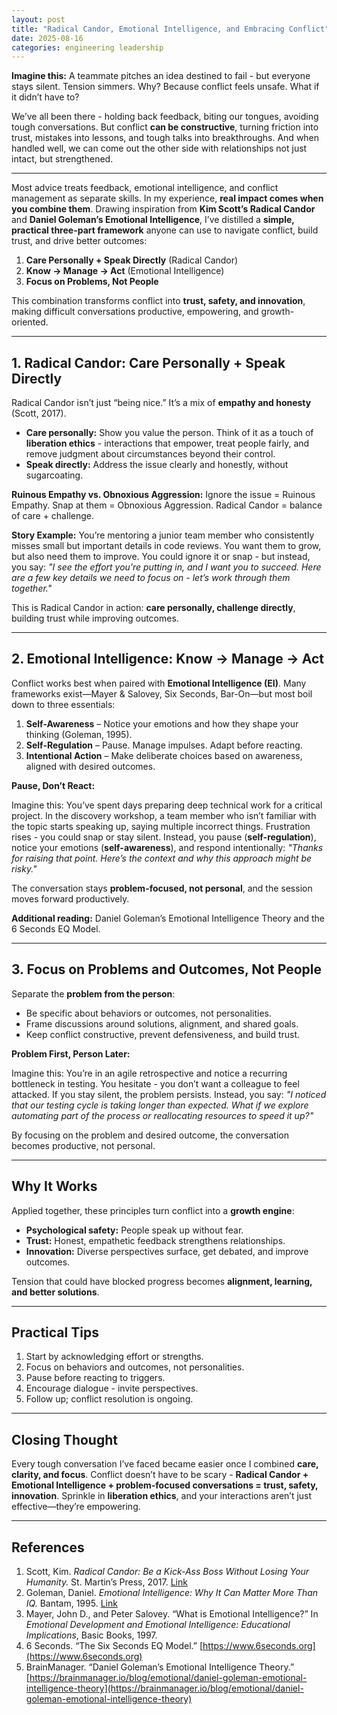 ```yaml
---
layout: post
title: "Radical Candor, Emotional Intelligence, and Embracing Conflict"
date: 2025-08-16
categories: engineering leadership
---
```


**Imagine this:** A teammate pitches an idea destined to fail - but everyone stays silent. Tension simmers. Why? Because conflict feels unsafe. What if it didn’t have to?

We’ve all been there - holding back feedback, biting our tongues, avoiding tough conversations. But conflict **can be constructive**, turning friction into trust, mistakes into lessons, and tough talks into breakthroughs. And when handled well, we can come out the other side with relationships not just intact, but strengthened.

---

Most advice treats feedback, emotional intelligence, and conflict management as separate skills. In my experience, **real impact comes when you combine them**. Drawing inspiration from **Kim Scott’s Radical Candor** and **Daniel Goleman’s Emotional Intelligence**, I’ve distilled a **simple, practical three-part framework** anyone can use to navigate conflict, build trust, and drive better outcomes:

1. **Care Personally + Speak Directly** (Radical Candor)
2. **Know → Manage → Act** (Emotional Intelligence)
3. **Focus on Problems, Not People**

This combination transforms conflict into **trust, safety, and innovation**, making difficult conversations productive, empowering, and growth-oriented.

---

## **1. Radical Candor: Care Personally + Speak Directly**

Radical Candor isn’t just “being nice.” It’s a mix of **empathy and honesty** (Scott, 2017).

* **Care personally:** Show you value the person. Think of it as a touch of **liberation ethics** - interactions that empower, treat people fairly, and remove judgment about circumstances beyond their control.
* **Speak directly:** Address the issue clearly and honestly, without sugarcoating.

**Ruinous Empathy vs. Obnoxious Aggression:** Ignore the issue = Ruinous Empathy. Snap at them = Obnoxious Aggression. Radical Candor = balance of care + challenge.

**Story Example:** You’re mentoring a junior team member who consistently misses small but important details in code reviews. You want them to grow, but also need them to improve. You could ignore it or snap - but instead, you say:
*"I see the effort you’re putting in, and I want you to succeed. Here are a few key details we need to focus on - let’s work through them together."*

This is Radical Candor in action: **care personally, challenge directly**, building trust while improving outcomes.

---

## **2. Emotional Intelligence: Know → Manage → Act**

Conflict works best when paired with **Emotional Intelligence (EI)**. Many frameworks exist—Mayer & Salovey, Six Seconds, Bar-On—but most boil down to three essentials:

1. **Self-Awareness** – Notice your emotions and how they shape your thinking (Goleman, 1995).
2. **Self-Regulation** – Pause. Manage impulses. Adapt before reacting.
3. **Intentional Action** – Make deliberate choices based on awareness, aligned with desired outcomes.

**Pause, Don’t React:**

Imagine this: You’ve spent days preparing deep technical work for a critical project. In the discovery workshop, a team member who isn’t familiar with the topic starts speaking up, saying multiple incorrect things. Frustration rises - you could snap or stay silent. Instead, you pause (**self-regulation**), notice your emotions (**self-awareness**), and respond intentionally:
*"Thanks for raising that point. Here’s the context and why this approach might be risky."*

The conversation stays **problem-focused, not personal**, and the session moves forward productively.

**Additional reading:** Daniel Goleman’s Emotional Intelligence Theory and the 6 Seconds EQ Model.

---

## **3. Focus on Problems and Outcomes, Not People**

Separate the **problem from the person**:

* Be specific about behaviors or outcomes, not personalities.
* Frame discussions around solutions, alignment, and shared goals.
* Keep conflict constructive, prevent defensiveness, and build trust.

**Problem First, Person Later:**

Imagine this: You’re in an agile retrospective and notice a recurring bottleneck in testing. You hesitate - you don’t want a colleague to feel attacked. If you stay silent, the problem persists. Instead, you say:
*"I noticed that our testing cycle is taking longer than expected. What if we explore automating part of the process or reallocating resources to speed it up?"*

By focusing on the problem and desired outcome, the conversation becomes productive, not personal.

---

## **Why It Works**

Applied together, these principles turn conflict into a **growth engine**:

* **Psychological safety:** People speak up without fear.
* **Trust:** Honest, empathetic feedback strengthens relationships.
* **Innovation:** Diverse perspectives surface, get debated, and improve outcomes.

Tension that could have blocked progress becomes **alignment, learning, and better solutions**.

---

## **Practical Tips**

1. Start by acknowledging effort or strengths.
2. Focus on behaviors and outcomes, not personalities.
3. Pause before reacting to triggers.
4. Encourage dialogue - invite perspectives.
5. Follow up; conflict resolution is ongoing.

---

## **Closing Thought**

Every tough conversation I’ve faced became easier once I combined **care, clarity, and focus**. Conflict doesn’t have to be scary - **Radical Candor + Emotional Intelligence + problem-focused conversations = trust, safety, innovation**. Sprinkle in **liberation ethics**, and your interactions aren’t just effective—they’re empowering.

---

## **References**

1. Scott, Kim. *Radical Candor: Be a Kick-Ass Boss Without Losing Your Humanity.* St. Martin’s Press, 2017. [Link](https://www.amazon.com/Radical-Candor-Kick-Ass-Without-Humanity/dp/1250103509)
2. Goleman, Daniel. *Emotional Intelligence: Why It Can Matter More Than IQ.* Bantam, 1995. [Link](https://www.amazon.com/Emotional-Intelligence-Matter-More-Than/dp/055338371X)
3. Mayer, John D., and Peter Salovey. “What is Emotional Intelligence?” In *Emotional Development and Emotional Intelligence: Educational Implications*, Basic Books, 1997.
4. 6 Seconds. “The Six Seconds EQ Model.” [https://www.6seconds.org](https://www.6seconds.org)
5. BrainManager. “Daniel Goleman’s Emotional Intelligence Theory.” [https://brainmanager.io/blog/emotional/daniel-goleman-emotional-intelligence-theory](https://brainmanager.io/blog/emotional/daniel-goleman-emotional-intelligence-theory)
